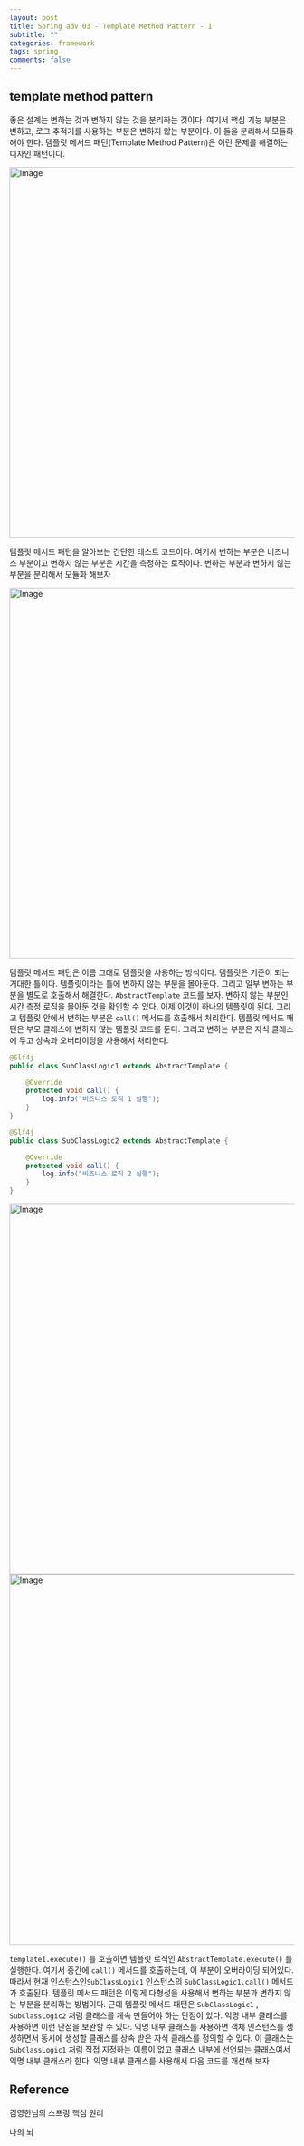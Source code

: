```yaml
---
layout: post
title: Spring adv 03 - Template Method Pattern - 1
subtitle: ""
categories: framework
tags: spring
comments: false
---
```


## template method pattern

좋은 설계는 변하는 것과 변하지 않는 것을 분리하는 것이다. 
여기서 핵심 기능 부분은 변하고, 로그 추적기를 사용하는 부분은 변하지 않는 부분이다. 
이 둘을 분리해서 모듈화해야 한다. 템플릿 메서드 패턴(Template Method Pattern)은 이런 문제를 해결하는 디자인 패턴이다.

<img width="654" alt="Image" src="https://github.com/user-attachments/assets/4bc140a3-80ab-4be2-836c-bc8b052102bd" />

템플릿 메서드 패턴을 알아보는 간단한 테스트 코드이다.
여기서 변하는 부분은 비즈니스 부분이고 변하지 않는 부분은 시간을 측정하는 로직이다.
변하는 부분과 변하지 않는 부분을 분리해서 모듈화 해보자

<img width="654" alt="Image" src="https://github.com/user-attachments/assets/275974ec-f18f-4dc5-b53d-fa91b022bb57" />

템플릿 메서드 패턴은 이름 그대로 템플릿을 사용하는 방식이다. 템플릿은 기준이 되는 거대한 틀이다. 템플릿이라는 틀에 변하지 않는 부분을 몰아둔다. 그리고 일부 변하는 부분을 별도로 호출해서 해결한다.
`AbstractTemplate` 코드를 보자. 변하지 않는 부분인 시간 측정 로직을 몰아둔 것을 확인할 수 있다. 이제 이것이 하나의 템플릿이 된다. 그리고 템플릿 안에서 변하는 부분은 `call()` 메서드를 호출해서 처리한다. 템플릿 메서드 패턴은 부모 클래스에 변하지 않는 템플릿 코드를 둔다. 그리고 변하는 부분은 자식 클래스에 두고 상속과 오버라이딩을 사용해서 처리한다.

```java
@Slf4j
public class SubClassLogic1 extends AbstractTemplate {

    @Override
    protected void call() {
        log.info("비즈니스 로직 1 실행");
    }
}

@Slf4j
public class SubClassLogic2 extends AbstractTemplate {

    @Override
    protected void call() {
        log.info("비즈니스 로직 2 실행");
    }
}
```

<img width="654" alt="Image" src="https://github.com/user-attachments/assets/226743a6-7e66-4a7b-8729-48667ca0e5da" />
<img width="654" alt="Image" src="https://github.com/user-attachments/assets/31ce7d8d-efcb-4f09-9184-af11785544d4" />

`template1.execute()` 를 호출하면 템플릿 로직인 `AbstractTemplate.execute()` 를 실행한다.
여기서 중간에 `call()` 메서드를 호출하는데, 이 부분이 오버라이딩 되어있다. 
따라서 현재 인스턴스인`SubClassLogic1` 인스턴스의 `SubClassLogic1.call()` 메서드가 호출된다. 
템플릿 메서드 패턴은 이렇게 다형성을 사용해서 변하는 부분과 변하지 않는 부분을 분리하는 방법이다.
근데 템플릿 메서드 패턴은 `SubClassLogic1` , `SubClassLogic2` 처럼 클래스를 계속 만들어야 하는 단점이 있다. 
익명 내부 클래스를 사용하면 이런 단점을 보완할 수 있다.
익명 내부 클래스를 사용하면 객체 인스턴스를 생성하면서 동시에 생성할 클래스를 상속 받은 자식 클래스를 정의할 수 있다. 
이 클래스는 `SubClassLogic1` 처럼 직접 지정하는 이름이 없고 클래스 내부에 선언되는 클래스여서 익명 내부 클래스라 한다.
익명 내부 클래스를 사용해서 다음 코드를 개선해 보자
## Reference

김영한님의 스프링 핵심 원리 

나의 뇌 


